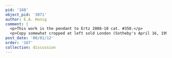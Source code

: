 ```yaml
---
pid: '168'
object_pid: '3071'
author: E.A. Honig
comment: |
  <p>This work is the pendant to Ertz 2008-10 cat. #350.</p>
  <p>Copy somewhat cropped at left sold London (Sotheby's April 16, 1997, #534) as Jan II and Hendrick van Balen. (Panel, 57.8 x 76). Copy sold Antwerp (Van Herck) May 29-June 2 1933, #182 (panel, 62 x 85). Another version is in Ertz 1984, #243, as Jan the Younger.</p>
post_date: '08/01/12'
order: '167'
collection: discussion
---
```

